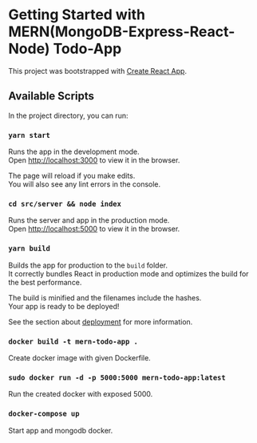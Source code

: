 # Getting Started with MERN(MongoDB-Express-React-Node) Todo-App

This project was bootstrapped with [Create React App](https://github.com/facebook/create-react-app).

## Available Scripts

In the project directory, you can run:

### `yarn start`

Runs the app in the development mode.\
Open [http://localhost:3000](http://localhost:3000) to view it in the browser.

The page will reload if you make edits.\
You will also see any lint errors in the console.

### `cd src/server && node index`

Runs the server and app in the production mode.\
Open [http://localhost:5000](http://localhost:5000) to view it in the browser.

### `yarn build`

Builds the app for production to the `build` folder.\
It correctly bundles React in production mode and optimizes the build for the best performance.

The build is minified and the filenames include the hashes.\
Your app is ready to be deployed!

See the section about [deployment](https://facebook.github.io/create-react-app/docs/deployment) for more information.

### `docker build -t mern-todo-app .`

Create docker image with given Dockerfile.

### `sudo docker run -d -p 5000:5000 mern-todo-app:latest`

Run the created docker with exposed 5000.

### `docker-compose up`

Start app and mongodb docker.